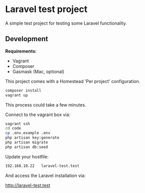 # Laravel test project

A simple test project for testing some Laravel functionality. 

## Development

**Requirements:**
 - Vagrant
 - Composer
 - Gasmask (Mac, optional)

This project comes with a Homestead 'Per project' configuration. 

````bash
composer install
vagrant up
````

This process could take a few minutes.

Connect to the vagrant box via:

````bash
vagrant ssh
cd code
cp .env.example .env
php artisan key:generate
php artisan migrate
php artisan db:seed
````

Update your hostfile:
````txt
192.168.10.22	laravel-test.test
````

And access the Laravel installation via:

http://laravel-test.test